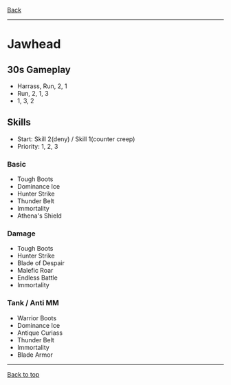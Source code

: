 [Back](../)

----

# Jawhead

## 30s Gameplay

- Harrass, Run, 2, 1
- Run, 2, 1, 3
- 1, 3, 2

## Skills
-  Start: Skill 2(deny) / Skill 1(counter creep)
-  Priority: 1, 2, 3

### Basic
- Tough Boots
- Dominance Ice
- Hunter Strike
- Thunder Belt
- Immortality
- Athena's Shield

### Damage
- Tough Boots
- Hunter Strike
- Blade of Despair
- Malefic Roar
- Endless Battle
- Immortality

### Tank / Anti MM
- Warrior Boots
- Dominance Ice
- Antique Curiass
- Thunder Belt
- Immortality
- Blade Armor

----

[Back to top](./#)
